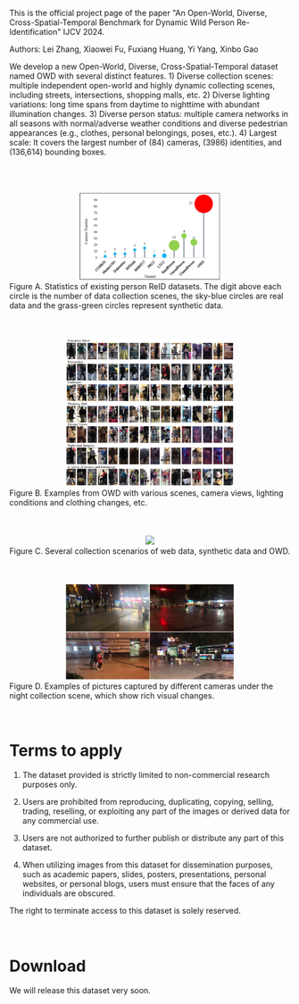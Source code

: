 This is the official project page of the paper "An Open-World, Diverse, Cross-Spatial-Temporal Benchmark for Dynamic Wild Person Re-Identification" IJCV 2024. 


Authors: Lei Zhang, Xiaowei Fu, Fuxiang Huang, Yi Yang, Xinbo Gao


We develop a new Open-World, Diverse, Cross-Spatial-Temporal dataset named OWD with several distinct features. 1) Diverse collection scenes: multiple independent open-world and highly dynamic collecting scenes, including streets, intersections, shopping malls, etc. 2) Diverse lighting variations: long time spans from daytime to nighttime with abundant illumination changes. 3) Diverse person status: multiple camera networks in all seasons with normal/adverse weather conditions and diverse pedestrian appearances (e.g., clothes, personal belongings, poses, etc.). 4) Largest scale: It covers the largest number of (84) cameras, (3986) identities, and (136,614) bounding boxes. 

<br>
<br>
<br>
<div align=center>
<img src="figures/figure1.jpg" width="50%">
</div>
Figure A. Statistics of existing person ReID datasets. The digit above each circle is the number of data collection scenes, the sky-blue circles are real data and the grass-green circles represent synthetic data.
<br>
<br>
<br>
<br>





<div align=center>
<img src="figures/figure3.jpeg" width="60%">
</div>
Figure B. Examples from OWD with various scenes, camera views, lighting conditions and clothing changes, etc.
<br>
<br>
<br>
<br>

<div align=center>
<img src="figures/figure5.jpeg" width="60%">
</div>
Figure C. Several collection scenarios of web data, synthetic data and OWD.
<br>
<br>
<br>
<br>


<div align=center>
<img src="figures/figure6.jpeg" width="60%">
</div>
Figure D. Examples of pictures captured by different cameras under the night collection scene, which show rich visual changes.
<br>
<br>
<br>

# Terms to apply
1) The dataset provided is strictly limited to non-commercial research purposes only.

2) Users are prohibited from reproducing, duplicating, copying, selling, trading, reselling, or exploiting any part of the images or derived data for any commercial use.

3) Users are not authorized to further publish or distribute any part of this dataset.

4) When utilizing images from this dataset for dissemination purposes, such as academic papers, slides, posters, presentations, personal websites, or personal blogs, users must ensure that the faces of any individuals are obscured.

The right to terminate access to this dataset is solely reserved.
<br>
<br>
<br>

# Download

We will release this dataset very soon. 
